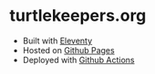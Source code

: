 # turtlekeepers.org

- Built with [Eleventy](https://www.11ty.dev)
- Hosted on [Github Pages](https://pages.github.com/)
- Deployed with [Github Actions](https://github.com/features/actions)

